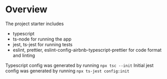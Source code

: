 # Overview

The project starter includes

- typescript
- ts-node for running the app
- jest, ts-jest for running tests
- eslint, prettier, eslint-config-airbnb-typescript-prettier for code format and linting

Typescript config was generated by running `npx tsc --init`
Initial jest config was generated by running `npx ts-jest config:init` 
